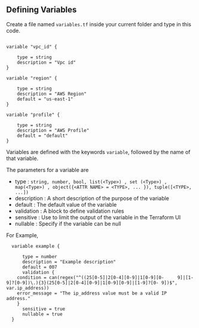 ## Defining Variables
Create a file named `variables.tf` inside your current folder and type in this code.

```

variable "vpc_id" {
  
    type = string
    description = "Vpc id"
}

variable "region" {

    type = string
    description = "AWS Region"
    default = "us-east-1"
}

variable "profile" {

    type = string
    description = "AWS Profile"
    default = "default"
}
```
Variables are defined with the keywords `variable`, followed by the name of that variable.

The parameters for a variable are 

* type :  `string, number, bool, list(<Type>) , set (<Type>) , map(<Type>) , object({<ATTR NAME> = <TYPE>, ... }), tuple([<TYPE>, ...]) `
* description : A short description of the purpose of the variable
* default : The default value of the variable
* validation : A block to define validation rules
* sensitive : Use to limit the output of the variable in the Terraform UI
* nullable : Specify if the variable can be null

For Example,
```    
  variable example {

      type = number
      description = "Example description"
      default = 007
      validation {
  	condition = can(regex("^((25[0-5]|2[0-4][0-9]|1[0-9][0-		9]|[1-9]?[0-9])\.){3}(25[0-5]|2[0-4][0-9]|1[0-9][0-9]|[1-9]?[0-	9])$", var.ip_address))
  	error_message = "The ip_address value must be a valid IP 	address."
  	}
      sensitive = true
      nullable = true
  }
  ```
